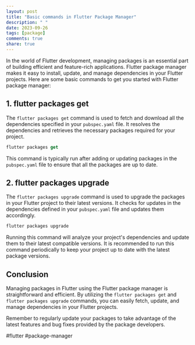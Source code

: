 ```yaml
---
layout: post
title: "Basic commands in Flutter Package Manager"
description: " "
date: 2023-09-26
tags: [package]
comments: true
share: true
---
```


In the world of Flutter development, managing packages is an essential part of building efficient and feature-rich applications. Flutter package manager makes it easy to install, update, and manage dependencies in your Flutter projects. Here are some basic commands to get you started with Flutter package manager:

## 1. flutter packages get

The `flutter packages get` command is used to fetch and download all the dependencies specified in your `pubspec.yaml` file. It resolves the dependencies and retrieves the necessary packages required for your project.

```dart
flutter packages get
```

This command is typically run after adding or updating packages in the `pubspec.yaml` file to ensure that all the packages are up to date.

## 2. flutter packages upgrade

The `flutter packages upgrade` command is used to upgrade the packages in your Flutter project to their latest versions. It checks for updates in the dependencies defined in your `pubspec.yaml` file and updates them accordingly.

```dart
flutter packages upgrade
```

Running this command will analyze your project's dependencies and update them to their latest compatible versions. It is recommended to run this command periodically to keep your project up to date with the latest package versions.

## Conclusion

Managing packages in Flutter using the Flutter package manager is straightforward and efficient. By utilizing the `flutter packages get` and `flutter packages upgrade` commands, you can easily fetch, update, and manage dependencies in your Flutter projects.

Remember to regularly update your packages to take advantage of the latest features and bug fixes provided by the package developers.

#flutter #package-manager